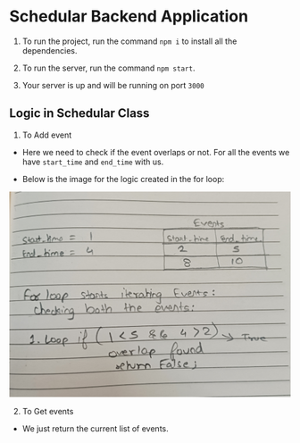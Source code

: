 # Schedular Backend Application

1. To run the project, run the command `npm i` to install all the dependencies.

2. To run the server, run the command `npm start`.

3. Your server is up and will be running on port `3000`

## Logic in Schedular Class

1. To Add event

- Here we need to check if the event overlaps or not. For all the events we have `start_time` and `end_time` with us.

- Below is the image for the logic created in the for loop:

![logic](logic.jpg)

2. To Get events

- We just return the current list of events.
